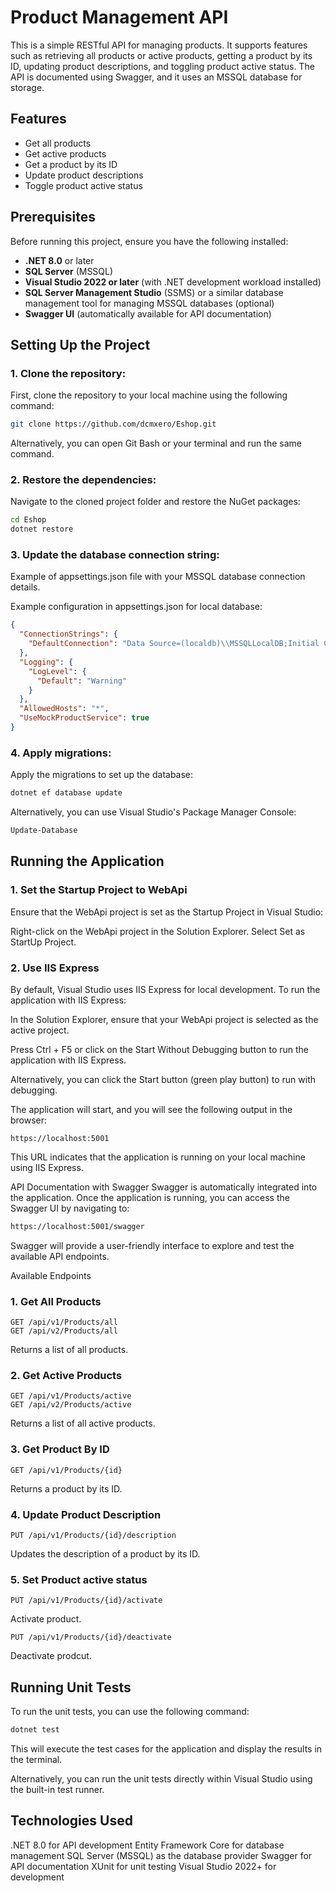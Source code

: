 # Product Management API

This is a simple RESTful API for managing products. It supports features such as retrieving all products or active products, getting a product by its ID, updating product descriptions, and toggling product active status. The API is documented using Swagger, and it uses an MSSQL database for storage.

## Features

- Get all products
- Get active products
- Get a product by its ID
- Update product descriptions
- Toggle product active status

## Prerequisites

Before running this project, ensure you have the following installed:

- **.NET 8.0** or later
- **SQL Server** (MSSQL)
- **Visual Studio 2022 or later** (with .NET development workload installed)
- **SQL Server Management Studio** (SSMS) or a similar database management tool for managing MSSQL databases (optional)
- **Swagger UI** (automatically available for API documentation)

## Setting Up the Project

### 1. Clone the repository:

First, clone the repository to your local machine using the following command:

```bash
git clone https://github.com/dcmxero/Eshop.git
```
Alternatively, you can open Git Bash or your terminal and run the same command.

### 2. Restore the dependencies:
Navigate to the cloned project folder and restore the NuGet packages:

```bash
cd Eshop
dotnet restore
```
### 3. Update the database connection string:
Example of appsettings.json file with your MSSQL database connection details.

Example configuration in appsettings.json for local database:

```json
{
  "ConnectionStrings": {
    "DefaultConnection": "Data Source=(localdb)\\MSSQLLocalDB;Initial Catalog=eshop;Trusted_Connection=True;"
  },
  "Logging": {
    "LogLevel": {
      "Default": "Warning"
    }
  },
  "AllowedHosts": "*",
  "UseMockProductService": true
}
```
### 4. Apply migrations:
Apply the migrations to set up the database:

```bash
dotnet ef database update
```
Alternatively, you can use Visual Studio's Package Manager Console:

```bash
Update-Database
```

## Running the Application
### 1. Set the Startup Project to WebApi
Ensure that the WebApi project is set as the Startup Project in Visual Studio:

Right-click on the WebApi project in the Solution Explorer.
Select Set as StartUp Project.

### 2. Use IIS Express
By default, Visual Studio uses IIS Express for local development. To run the application with IIS Express:

In the Solution Explorer, ensure that your WebApi project is selected as the active project.

Press Ctrl + F5 or click on the Start Without Debugging button to run the application with IIS Express.

Alternatively, you can click the Start button (green play button) to run with debugging.

The application will start, and you will see the following output in the browser:

```arduino
https://localhost:5001
```
This URL indicates that the application is running on your local machine using IIS Express.

API Documentation with Swagger
Swagger is automatically integrated into the application. Once the application is running, you can access the Swagger UI by navigating to:

```bash
https://localhost:5001/swagger
```
Swagger will provide a user-friendly interface to explore and test the available API endpoints.

Available Endpoints
### 1. Get All Products
```url
GET /api/v1/Products/all
GET /api/v2/Products/all
```
Returns a list of all products.

### 2. Get Active Products
```url
GET /api/v1/Products/active
GET /api/v2/Products/active
```
Returns a list of all active products.

### 3. Get Product By ID
```url
GET /api/v1/Products/{id}
```
Returns a product by its ID.

### 4. Update Product Description
```url
PUT /api/v1/Products/{id}/description
```
Updates the description of a product by its ID.

### 5. Set Product active status
```url
PUT /api/v1/Products/{id}/activate
```
Activate product.
```url
PUT /api/v1/Products/{id}/deactivate
```
Deactivate prodcut.

## Running Unit Tests
To run the unit tests, you can use the following command:

```bash
dotnet test
```
This will execute the test cases for the application and display the results in the terminal.

Alternatively, you can run the unit tests directly within Visual Studio using the built-in test runner.

## Technologies Used
.NET 8.0 for API development
Entity Framework Core for database management
SQL Server (MSSQL) as the database provider
Swagger for API documentation
XUnit for unit testing
Visual Studio 2022+ for development
